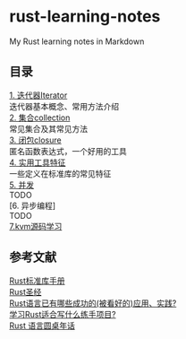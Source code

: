 # rust-learning-notes
My Rust learning notes in Markdown


## 目录
[1. 迭代器Iterator](Iterator.md)  
迭代器基本概念、常用方法介绍  
[2. 集合collection](collection.md)  
常见集合及其常见方法  
[3. 闭包closure](closure.md)  
匿名函数表达式，一个好用的工具  
[4. 实用工具特征](utility_trait.md)    
一些定义在标准库的常见特征  
[5. 并发](concurrency.md)  
TODO  
[6. 异步编程]  
TODO     
[7.kvm源码学习](kvm.md)


## 参考文献
[Rust标准库手册](https://doc.rust-lang.org/std/index.html)  
[Rust圣经](https://course.rs/about-book.html)  
[Rust语言已有哪些成功的(被看好的)应用、实践?](https://www.zhihu.com/question/314665060/answer/1924056679114318252)  
[学习Rust适合写什么练手项目?](https://www.zhihu.com/question/34665842/answer/3540226860)  
[Rust 语言圆桌年话](https://www.zhihu.com/roundtable/rustyuyanyuanzhuoni)